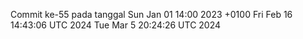 Commit ke-55 pada tanggal Sun Jan 01 14:00 2023 +0100
Fri Feb 16 14:43:06 UTC 2024
Tue Mar  5 20:24:26 UTC 2024
